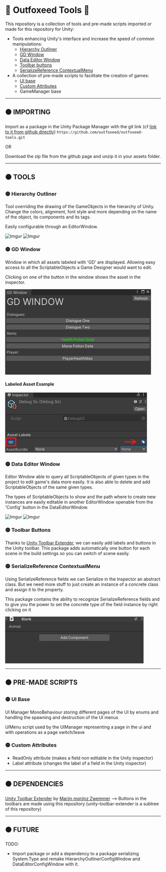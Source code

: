 # 🦊 Outfoxeed Tools 🦊

This repository is a collection of tools and pre-made scripts imported or made for this repository for Unity:

- Tools enhancing Unity's interface and increase the speed of common manipulations: 
  - [Hierarchy Outliner](#-importing)
  - [GD Window](#-gd-window)
  - [Data Editor Window](#-data-editor-window)
  - [Toolbar buttons](#-toolbar-buttons)
  - [SerializeReference ContextualMenu](#-serializereference-contextualmenu)
- A collection of pre-made scripts to facilitate the creation of games:
  - [UI base](#-ui-base)
  - [Custom Attributes](#-custom-attributes)
  - GameManager base

---
## 🟠 IMPORTING
Import as a package in the Unity Package Manager with the git link 
(cf [link to it from github directly](https://docs.unity3d.com/Manual/upm-ui-giturl.html))
`https://github.com/outfoxeed/outfoxeed-tools.git`

OR

Download the zip file from the github page and unzip it in your assets folder.

---
## 🟠 TOOLS
### 🟡 Hierarchy Outliner
Tool overriding the drawing of the GameObjects in the hierarchy of Unity. 
Change the colors, alignment, font style and more depending on the name of the object, its components and its tags.

Easily configurable through an EditorWindow.

![Imgur](https://imgur.com/ZIqtRhG.png)
![Imgur](https://imgur.com/SJTZlvJ.png)

### 🟡 GD Window
Window in which all assets labeled with 'GD' are displayed. Allowing easy access to all the ScriptableObjects a Game Designer would want to edit. 

Clicking on one of the button in the window shows the asset in the inspector.

![GD Window Example](Documentation/GDWindow_Window.png)

#### Labeled Asset Example
![Asset Labeled to be visible in GD Window example](Documentation/GDWindow_LabeledAssetExample.png)


### 🟡 Data Editor Window
Editor Window able to query all ScriptableObjects of given types in the project to edit game's data more easily.
It is also able to delete and add ScriptableObjects of the same given types.

The types of ScriptableObjects to show and the path where to create new instances are easily editable in another EditorWindow openable from the 'Config' button in the DataEditorWindow.

![Imgur](https://imgur.com/0c0cdTX.png)
![Imgur](https://imgur.com/1atLGQA.png)

### 🟡 Toolbar Buttons
Thanks to [Unity Toolbar Extender](https://github.com/marijnz/unity-toolbar-extender), we can easily add labels and buttons in the Unity toolbar. 
This package adds automatically one button for each scene in the build settings so you can switch of scene easily. 

### 🟡 SerializeReference ContextualMenu
Using SerializeReference fields we can Serialize in the Inspector an abstract class.
But we need more stuff to just create an instance of a concrete class and assign it to the property.

This package contains the ability to recognize SerializeReference fields and to give you the power to 
set the concrete type of the field instance by right clicking on it

![SerializeReference ContextualMenu Image](Documentation/SerializeReference_ContextualMenu.gif)

---
## 🟠 PRE-MADE SCRIPTS
### 🟡 UI Base
UI Manager MonoBehaviour storing different pages of the UI by enums and handling the spawning and destruction of the UI menus

UIMenu script used by the UIManager representing a page in the ui and with operations as a page switch/leave
### 🟡 Custom Attributes
- ReadOnly attribute (makes a field non editable in the Unity inspector)
- Label attribute (changes the label of a field in the Unity inspector)

---
## 🟠 DEPENDENCIES
[Unity Toolbar Extender](https://github.com/marijnz/unity-toolbar-extender) by [Marijn *marijnz* Zwemmer](https://github.com/marijnz) 
--> Buttons in the toolbars are made using this repository (unity-toolbar-extender is a subtree of this repository)

---
## 🟠 FUTURE
TODO:
- Import package or add a dependency to a package serializing System.Type and remake HierarchyOutlinerConfigWindow and DataEditorConfigWindow with it.